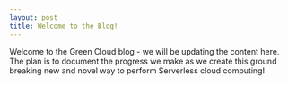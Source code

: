 ```yaml
---
layout: post
title: Welcome to the Blog!
---
```


Welcome to the Green Cloud blog - we will be updating the content here. The plan is to document the progress we make as we create this ground breaking new and novel way to perform Serverless cloud computing!
